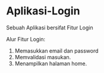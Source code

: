 # Aplikasi-Login
Sebuah Aplikasi bersifat Fitur Login


Alur Fitur Login:
1. Memasukkan email dan password
2. Memvalidasi masukan.
3. Menampilkan halaman home.
